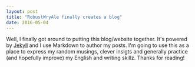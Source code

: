 ```yaml
---
layout: post
title: "RobustWryAle finally creates a blog"
date: 2016-05-04
---
```


Well, I finally got around to putting this blog/website together. It's powered by [Jekyll](http://jekyllrb.com) and I use Markdown to author my posts. I'm going to use this as a place to express my random musings, clever insigts and generally practice (and hopefully improve) my English and writing skillz. Thanks for reading!